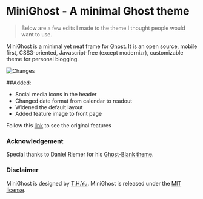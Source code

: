 # MiniGhost - A minimal Ghost theme

>Below are a few edits I made to the theme I thought people would want to use. 

MiniGhost is a minimal yet neat frame for [Ghost](http://ghost.org/). It is an open source, mobile first, CSS3-oriented, Javascript-free (except modernizr), customizable theme for personal blogging.

![Changes](minighost/Updates.PNG)

##Added:
+ Social media icons in the header
+ Changed date format from calendar to readout
+ Widened the default layout
+ Added feature image to front page



Follow this [link](https://github.com/thyu/minighost) to see the original features

### Acknowledgement
Special thanks to Daniel Riemer for his [Ghost-Blank theme](https://github.com/zitrusfrisch/Ghost-Blank).

### Disclaimer
MiniGhost is designed by [T.H.Yu](http://www.thyu.org/). MiniGhost is released under the [MIT license](http://opensource.org/licenses/MIT).
